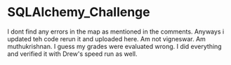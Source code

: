 # SQLAlchemy_Challenge

I dont find any errors in the map as mentioned in the comments. Anyways i updated teh code rerun it and uploaded here. 
Am not vigneswar. Am muthukrishnan. I guess my grades were evaluated wrong. I did everything and verified it with Drew's speed run as well. 
